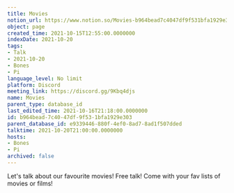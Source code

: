 ```yaml
---
title: Movies
notion_url: https://www.notion.so/Movies-b964bead7c4047df9f531bfa1929e303
object: page
created_time: 2021-10-15T12:55:00.0000000
indexDate: 2021-10-20
tags:
- Talk
- 2021-10-20
- Bones
- Pi
language_level: No limit
platform: Discord
meeting_link: https://discord.gg/9Kbq4djs
name: Movies
parent_type: database_id
last_edited_time: 2021-10-16T21:18:00.0000000
id: b964bead-7c40-47df-9f53-1bfa1929e303
parent_database_id: e9339446-880f-4ef0-8ad7-8ad1f507dded
talktime: 2021-10-20T21:00:00.0000000
hosts:
- Bones
- Pi
archived: false
---
```


Let's talk about our favourite movies!
Free talk! Come with your fav lists of movies or films!


